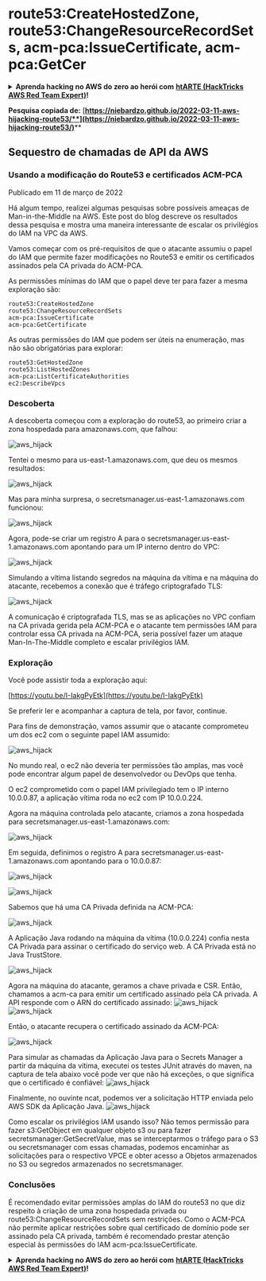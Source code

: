# route53:CreateHostedZone, route53:ChangeResourceRecordSets, acm-pca:IssueCertificate, acm-pca:GetCer

<details>

<summary><strong>Aprenda hacking no AWS do zero ao herói com</strong> <a href="https://training.hacktricks.xyz/courses/arte"><strong>htARTE (HackTricks AWS Red Team Expert)</strong></a><strong>!</strong></summary>

Outras formas de apoiar o HackTricks:

* Se você quer ver sua **empresa anunciada no HackTricks** ou **baixar o HackTricks em PDF**, confira os [**PLANOS DE ASSINATURA**](https://github.com/sponsors/carlospolop)!
* Adquira o [**material oficial PEASS & HackTricks**](https://peass.creator-spring.com)
* Descubra [**A Família PEASS**](https://opensea.io/collection/the-peass-family), nossa coleção de [**NFTs**](https://opensea.io/collection/the-peass-family) exclusivos
* **Junte-se ao grupo** 💬 [**Discord**](https://discord.gg/hRep4RUj7f) ou ao grupo [**telegram**](https://t.me/peass) ou **siga**-me no **Twitter** 🐦 [**@carlospolopm**](https://twitter.com/carlospolopm)**.**
* **Compartilhe suas técnicas de hacking enviando PRs para os repositórios do** [**HackTricks**](https://github.com/carlospolop/hacktricks) e [**HackTricks Cloud**](https://github.com/carlospolop/hacktricks-cloud) no github.

</details>

**Pesquisa copiada de:** [**https://niebardzo.github.io/2022-03-11-aws-hijacking-route53/**](https://niebardzo.github.io/2022-03-11-aws-hijacking-route53/)****

## Sequestro de chamadas de API da AWS

### Usando a modificação do Route53 e certificados ACM-PCA

Publicado em 11 de março de 2022

Há algum tempo, realizei algumas pesquisas sobre possíveis ameaças de Man-in-the-Middle na AWS. Este post do blog descreve os resultados dessa pesquisa e mostra uma maneira interessante de escalar os privilégios do IAM na VPC da AWS.

Vamos começar com os pré-requisitos de que o atacante assumiu o papel do IAM que permite fazer modificações no Route53 e emitir os certificados assinados pela CA privada do ACM-PCA.

As permissões mínimas do IAM que o papel deve ter para fazer a mesma exploração são:
```
route53:CreateHostedZone
route53:ChangeResourceRecordSets
acm-pca:IssueCertificate
acm-pca:GetCertificate
```
As outras permissões do IAM que podem ser úteis na enumeração, mas não são obrigatórias para explorar:
```
route53:GetHostedZone
route53:ListHostedZones
acm-pca:ListCertificateAuthorities
ec2:DescribeVpcs
```
### Descoberta <a href="#discovery" id="discovery"></a>

A descoberta começou com a exploração do route53, ao primeiro criar a zona hospedada para amazonaws.com, que falhou:

![aws\_hijack](https://github.com/niebardzo/niebardzo.github.io/raw/master/img/2022-03-11-aws-hijack\_1.png)

Tentei o mesmo para us-east-1.amazonaws.com, que deu os mesmos resultados:

![aws\_hijack](https://github.com/niebardzo/niebardzo.github.io/raw/master/img/2022-03-11-aws-hijack\_2.png)

Mas para minha surpresa, o secretsmanager.us-east-1.amazonaws.com funcionou:

![aws\_hijack](https://github.com/niebardzo/niebardzo.github.io/raw/master/img/2022-03-11-aws-hijack\_3.png)

Agora, pode-se criar um registro A para o secretsmanager.us-east-1.amazonaws.com apontando para um IP interno dentro do VPC:

![aws\_hijack](https://github.com/niebardzo/niebardzo.github.io/raw/master/img/2022-03-11-aws-hijack\_4.png)

Simulando a vítima listando segredos na máquina da vítima e na máquina do atacante, recebemos a conexão que é tráfego criptografado TLS:

![aws\_hijack](https://github.com/niebardzo/niebardzo.github.io/raw/master/img/2022-03-11-aws-hijack\_5.png)

A comunicação é criptografada TLS, mas se as aplicações no VPC confiam na CA privada gerida pela ACM-PCA e o atacante tem permissões IAM para controlar essa CA privada na ACM-PCA, seria possível fazer um ataque Man-In-The-Middle completo e escalar privilégios IAM.

### Exploração <a href="#exploitation" id="exploitation"></a>

Você pode assistir toda a exploração aqui:

[https://youtu.be/I-IakgPyEtk](https://youtu.be/I-IakgPyEtk)

Se preferir ler e acompanhar a captura de tela, por favor, continue.

Para fins de demonstração, vamos assumir que o atacante comprometeu um dos ec2 com o seguinte papel IAM assumido:

![aws\_hijack](https://github.com/niebardzo/niebardzo.github.io/raw/master/img/2022-03-11-aws-hijack\_7.png)

No mundo real, o ec2 não deveria ter permissões tão amplas, mas você pode encontrar algum papel de desenvolvedor ou DevOps que tenha.

O ec2 comprometido com o papel IAM privilegiado tem o IP interno 10.0.0.87, a aplicação vítima roda no ec2 com IP 10.0.0.224.

Agora na máquina controlada pelo atacante, criamos a zona hospedada para secretsmanager.us-east-1.amazonaws.com:

![aws\_hijack](https://github.com/niebardzo/niebardzo.github.io/raw/master/img/2022-03-11-aws-hijack\_8.png)

Em seguida, definimos o registro A para secretsmanager.us-east-1.amazonaws.com apontando para o 10.0.0.87:

![aws\_hijack](https://github.com/niebardzo/niebardzo.github.io/raw/master/img/2022-03-11-aws-hijack\_9.png)

![aws\_hijack](https://github.com/niebardzo/niebardzo.github.io/raw/master/img/2022-03-11-aws-hijack\_10.png)

Sabemos que há uma CA Privada definida na ACM-PCA:

![aws\_hijack](https://github.com/niebardzo/niebardzo.github.io/raw/master/img/2022-03-11-aws-hijack\_11.png)

A Aplicação Java rodando na máquina da vítima (10.0.0.224) confia nesta CA Privada para assinar o certificado do serviço web. A CA Privada está no Java TrustStore.

![aws\_hijack](https://github.com/niebardzo/niebardzo.github.io/raw/master/img/2022-03-11-aws-hijack\_12.png)

Agora na máquina do atacante, geramos a chave privada e CSR. Então, chamamos a acm-ca para emitir um certificado assinado pela CA privada. A API responde com o ARN do certificado assinado: ![aws\_hijack](https://github.com/niebardzo/niebardzo.github.io/raw/master/img/2022-03-11-aws-hijack\_13.png) ![aws\_hijack](https://github.com/niebardzo/niebardzo.github.io/raw/master/img/2022-03-11-aws-hijack\_14.png)

Então, o atacante recupera o certificado assinado da ACM-PCA:

![aws\_hijack](https://github.com/niebardzo/niebardzo.github.io/raw/master/img/2022-03-11-aws-hijack\_15.png)

Para simular as chamadas da Aplicação Java para o Secrets Manager a partir da máquina da vítima, executei os testes JUnit através do maven, na captura de tela abaixo você pode ver que não há exceções, o que significa que o certificado é confiável: ![aws\_hijack](https://github.com/niebardzo/niebardzo.github.io/raw/master/img/2022-03-11-aws-hijack\_16.png)

Finalmente, no ouvinte ncat, podemos ver a solicitação HTTP enviada pelo AWS SDK da Aplicação Java. ![aws\_hijack](https://github.com/niebardzo/niebardzo.github.io/raw/master/img/2022-03-11-aws-hijack\_17.png)

Como escalar os privilégios IAM usando isso? Não temos permissão para fazer s3:GetObject em qualquer objeto s3 ou para fazer secretsmanager:GetSecretValue, mas se interceptarmos o tráfego para o S3 ou secretsmanager com essas chamadas, podemos encaminhar as solicitações para o respectivo VPCE e obter acesso a Objetos armazenados no S3 ou segredos armazenados no secretsmanager.
### Conclusões <a href="#conclusions" id="conclusions"></a>

É recomendado evitar permissões amplas do IAM do route53 no que diz respeito à criação de uma zona hospedada privada ou route53:ChangeResourceRecordSets sem restrições. Como o ACM-PCA não permite aplicar restrições sobre qual certificado de domínio pode ser assinado pela CA privada, também é recomendado prestar atenção especial às permissões do IAM acm-pca:IssueCertificate.

<details>

<summary><strong>Aprenda hacking no AWS do zero ao herói com</strong> <a href="https://training.hacktricks.xyz/courses/arte"><strong>htARTE (HackTricks AWS Red Team Expert)</strong></a><strong>!</strong></summary>

Outras formas de apoiar o HackTricks:

* Se você quer ver sua **empresa anunciada no HackTricks** ou **baixar o HackTricks em PDF**, confira os [**PLANOS DE ASSINATURA**](https://github.com/sponsors/carlospolop)!
* Adquira o [**material oficial PEASS & HackTricks**](https://peass.creator-spring.com)
* Descubra [**A Família PEASS**](https://opensea.io/collection/the-peass-family), nossa coleção de [**NFTs**](https://opensea.io/collection/the-peass-family) exclusivos
* **Junte-se ao grupo** 💬 [**Discord**](https://discord.gg/hRep4RUj7f) ou ao grupo [**telegram**](https://t.me/peass) ou **siga-me** no **Twitter** 🐦 [**@carlospolopm**](https://twitter.com/carlospolopm)**.**
* **Compartilhe suas técnicas de hacking enviando PRs para os repositórios github do** [**HackTricks**](https://github.com/carlospolop/hacktricks) e [**HackTricks Cloud**](https://github.com/carlospolop/hacktricks-cloud).

</details>
